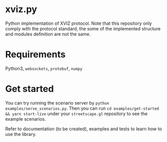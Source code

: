 # xviz.py

Python implementation of XVIZ protocol. Note that this repository only comply with the protocol standard, the some of the implemented structure and modules definition are not the same. 

# Requirements

Python3, `websockets`, `protobuf`, `numpy`

# Get started

You can try running the scenario server by `python examples/serve_scenarios.py`. Then you can run `cd examples/get-started && yarn start-live` under your `streetscape.gl` repository to see the example scenarios.

Refer to documentation (to be created), examples and tests to learn how to use the library.
